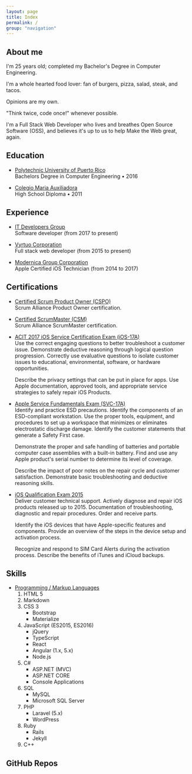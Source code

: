 ```yaml
---
layout: page  
title: Index  
permalink: /  
group: "navigation"  
---
```

<style>
@media only screen and (max-width: 375px) {
    .page-content { margin: 0; padding: 0;}
}
</style>
<section class="section section--about-me" markdown="1">

# About me
I'm 25 years old; completed my Bachelor's Degree in Computer Engineering. 

I'm a whole hearted food lover: fan of burgers, pizza, salad, steak, and tacos. 

Opinions are my own.

"Think twice, code once!" whenever possible.

I'm a Full Stack Web Developer who lives and breathes Open Source Software (OSS), and believes it's up to us to help Make the Web great, again. 

</section>


<section class="section section--education" markdown="1">

# Education

- [Polytechnic University of Puerto Rico]()  
    Bachelors Degree in Computer Engineering • 2016

- [Colegio Maria Auxiliadora]()  
    High School Diploma • 2011

</section>


<section class="section section--experience" markdown="1">

# Experience

- [IT Developers Group](http://www.itdgpr.com/)  
    Software developer (from 2017 to present)

- [Vyrtuo Corporation]()  
    Full stack web developer (from 2015 to present)

- [Modernica Group Corporation](https://www.facebook.com/modernicaonline)  
    Apple Certified iOS Technician (from 2014 to 2017)

</section>


<section class="section section--certifications" markdown="1">

# Certifications

- [Certified Scrum Product Owner (CSPO)](https://www.scrumalliance.org/community/profile/gorlandori)  
    Scrum Alliance Product Owner certification.  
    
- [Certified ScrumMaster (CSM)](https://www.scrumalliance.org/community/profile/gorlandori)  
    Scrum Alliance ScrumMaster certification.  

- [ACIT 2017 iOS Service Certification Exam (iOS-17A)](https://support.apple.com/en-us/HT207708)  
    Use the correct engaging questions to better troubleshoot a customer issue. Demonstrate deductive reasoning through logical question progression. Correctly use evaluative questions to isolate customer issues to educational, environmental, software, or hardware opportunities. 
    
    Describe the privacy settings that can be put in place for apps. Use Apple documentation, approved tools, and appropriate service strategies to safely repair iOS Products.

- [Apple Service Fundamentals Exam (SVC-17A)](https://support.apple.com/en-us/HT207707)  
    Identify and practice ESD precautions. Identify the components of an ESD-compliant workstation. Use the proper tools, equipment, and procedures to set up a workspace that minimizes or eliminates electrostatic discharge damage. Identify the customer statements that generate a Safety First case. 
    
    Demonstrate the proper and safe handling of batteries and portable computer case assemblies with a built-in battery. Find and use any Apple product's serial number to determine its level of coverage. 
    
    Describe the impact of poor notes on the repair cycle and customer satisfaction. Demonstrate basic troubleshooting and deductive reasoning skills.

- [iOS Qualification Exam 2015]()  
    Deliver customer technical support. Actively diagnose and repair iOS products released up to 2015. Documentation of troubleshooting, diagnostic and repair procedures. Order and receive parts. 
    
    Identify the iOS devices that have Apple-specific features and components. Provide an overview of the steps in the device setup and activation process. 
    
    Recognize and respond to SIM Card Alerts during the activation process. Describe the benefits of iTunes and iCloud backups.

</section>


<section class="section section--skills" markdown="1">

# Skills

- [Programming / Markup Languages]()  
    1. HTML 5
    2. Markdown
    3. CSS 3
        - Bootstrap
        - Materialize    
    4. JavaScript (ES2015, ES2016)
        - jQuery
        - TypeScript
        - React
        - Angular (1.x, 5.x)        
        - Node.js
    5. C#
        - ASP.NET (MVC)
        - ASP.NET CORE
        - Console Applications
    6. SQL
        - MySQL
        - Microsoft SQL Server
    7. PHP
        - Laravel (5.x)
        - WordPress
    8. Ruby
        - Rails
        - Jekyll    
    9. C++

</section>


<section class="section section--repos" markdown="1">

# GitHub Repos
<ul class="repo__list"></ul>

</section>